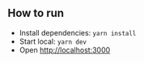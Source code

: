 ## How to run
- Install dependencies: `yarn install` 
- Start local: `yarn dev` 
- Open [http://localhost:3000](http://localhost:3000)